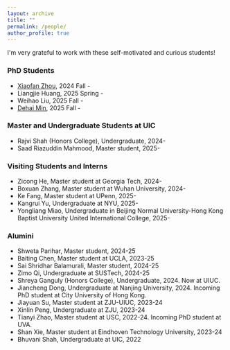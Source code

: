 ```yaml
---
layout: archive
title: ""
permalink: /people/
author_profile: true
---
```

I'm very grateful to work with these self-motivated and curious students!

### PhD Students 
- [Xiaofan Zhou](https://alearzhou.github.io/), 2024 Fall - 
- Liangjie Huang, 2025 Spring -
- Weihao Liu, 2025 Fall -
- [Dehai Min](https://scholar.google.com/citations?user=lVn0bHUAAAAJ&hl=en), 2025 Fall -

### Master and Undergraduate Students at UIC
- Rajvi Shah (Honors College), Undergraduate, 2024-
- Saad Riazuddin Mahmood, Master student, 2025-
  
### Visiting Students and Interns
- Zicong He, Master student at Georgia Tech, 2024-
- Boxuan Zhang, Master student at Wuhan University, 2024-
- Ke Fang, Master student at UPenn, 2025-
- Kangrui Yu, Undergraduate at NYU, 2025-
- Yongliang Miao, Undergraduate in Beijing Normal University-Hong Kong Baptist University United International College, 2025-

### Alumini
- Shweta Parihar, Master student, 2024-25
- Baiting Chen, Master student at UCLA, 2023-25
- Sai Shridhar Balamurali, Master student, 2024-25
- Zimo Qi, Undergraduate at SUSTech, 2024-25
- Shreya Ganguly (Honors College), Undergraduate, 2024. Now at UIUC.
- Jiancheng Dong, Undergraduate at Nanjing University, 2024. Incoming PhD student at City University of Hong Kong.
- Jiayuan Su, Master student at ZJU-UIUC, 2023-24
- Xinlin Peng, Undergraduate at ZJU, 2023-24
- Tianyi Zhao, Master student at USC, 2022-24. Incoming PhD student at UVA.
- Shan Xie, Master student at Eindhoven Technology University, 2023-24
- Bhuvani Shah, Undergraduate at UIC, 2022

